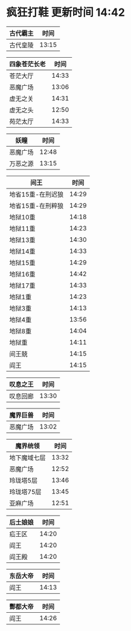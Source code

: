 # 疯狂打鞋 更新时间 14:42

| 古代霸主   | 时间    |
|--------|-------|
| 古代皇陵 | 13:15 |

| 四象苍茫长老   | 时间    |
|--------|-------|
| 苍茫大厅 | 14:33 |
| 恶魔广场 | 13:06 |
| 虚无之关 | 14:31 |
| 虚无之头 | 12:50 |
| 苑茫太厅 | 14:33 |

| 妖瞳   | 时间    |
|--------|-------|
| 恶魔广场 | 12:48 |
| 万恶之源 | 13:15 |

| 间王   | 时间    |
|--------|-------|
| 地省15重-在刑迟狼 | 14:29 |
| 地省15重-在刑粹狼 | 14:29 |
| 地狱10重 | 14:18 |
| 地狱11重 | 14:23 |
| 地狱13重 | 14:30 |
| 地狱14重 | 14:33 |
| 地狱15重 | 14:29 |
| 地狱16重 | 14:42 |
| 地狱17重 | 14:33 |
| 地狱1重 | 14:23 |
| 地狱3重 | 14:13 |
| 地狱4重 | 13:56 |
| 地狱8重 | 14:04 |
| 地狱重 | 14:11 |
| 间王兢 | 14:15 |
| 阎王 | 14:15 |

| 叹息之王   | 时间    |
|--------|-------|
| 叹息回廊 | 13:30 |

| 魔界巨兽   | 时间    |
|--------|-------|
| 恶魔广场 | 13:02 |

| 魔界统领   | 时间    |
|--------|-------|
| 地下魔域七层 | 13:32 |
| 恶魔广场 | 12:52 |
| 玲珑塔5层 | 13:46 |
| 玲珑塔75层 | 13:45 |
| 亚麻广场 | 12:51 |

| 后土娘娘   | 时间    |
|--------|-------|
| 疝王区 | 14:20 |
| 阎王 | 14:20 |
| 阎王殿 | 14:20 |

| 东岳大帝   | 时间    |
|--------|-------|
| 阎王 | 14:13 |

| 酆都大帝   | 时间    |
|--------|-------|
| 阎王 | 14:26 |